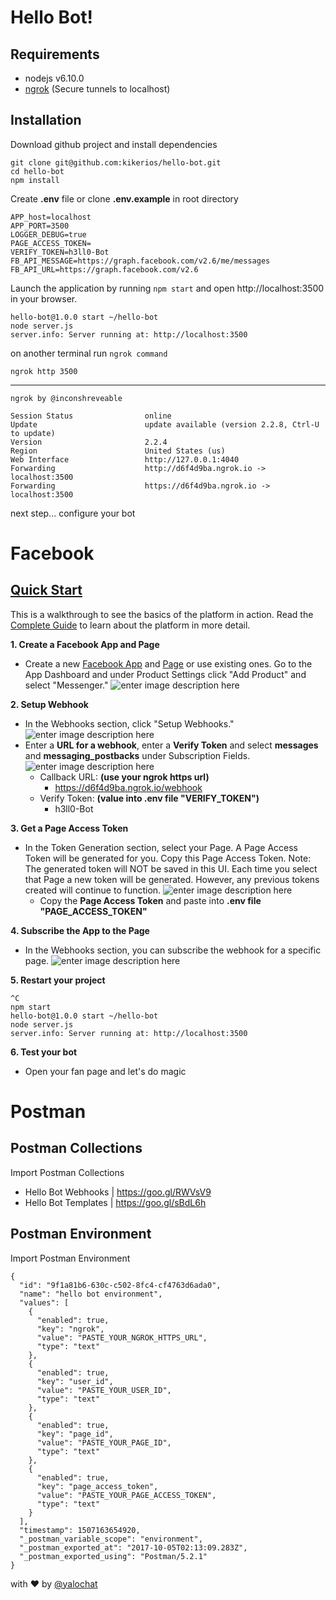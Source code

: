 
Hello Bot!
===================

**Requirements**
------------
 - nodejs v6.10.0
 - [ngrok](https://ngrok.com/) (Secure tunnels to localhost)

**Installation**
----------------
Download github project and install dependencies

    git clone git@github.com:kikerios/hello-bot.git
    cd hello-bot
    npm install

Create **.env** file or clone **.env.example** in root directory

    APP_host=localhost
    APP_PORT=3500
    LOGGER_DEBUG=true
    PAGE_ACCESS_TOKEN=
    VERIFY_TOKEN=h3ll0-Bot
    FB_API_MESSAGE=https://graph.facebook.com/v2.6/me/messages
    FB_API_URL=https://graph.facebook.com/v2.6

Launch the application by running `npm start` and open http://localhost:3500 in your browser.

	hello-bot@1.0.0 start ~/hello-bot
	node server.js
	server.info: Server running at: http://localhost:3500

on another terminal run `ngrok command`

    ngrok http 3500

----------

    ngrok by @inconshreveable

    Session Status                online
    Update                        update available (version 2.2.8, Ctrl-U to update)
    Version                       2.2.4
    Region                        United States (us)
    Web Interface                 http://127.0.0.1:4040
    Forwarding                    http://d6f4d9ba.ngrok.io -> localhost:3500
    Forwarding                    https://d6f4d9ba.ngrok.io -> localhost:3500

next step... configure your bot

Facebook
========

**[Quick Start](https://developers.facebook.com/docs/messenger-platform/getting-started/quick-start)**
-----------------------------------
This is a walkthrough to see the basics of the platform in action. Read the [Complete Guide](https://developers.facebook.com/docs/messenger-platform/product-overview/setup) to learn about the platform in more detail.

**1. Create a Facebook App and Page**

 - Create a new [Facebook App](https://developers.facebook.com/apps) and [Page](https://www.facebook.com/pages/create) or use existing ones. Go to the App Dashboard and under Product Settings click "Add Product" and select "Messenger."
![enter image description here](https://scontent-mia3-2.xx.fbcdn.net/v/t39.2178-6/12995587_195576307494663_824949235_n.png?oh=2c4beb8b65bbe674b9d02e55baded4fb&oe=5A7C24C3)

**2. Setup Webhook**

 - In the Webhooks section, click "Setup Webhooks." 
![enter image description here](https://scontent-mia3-2.xx.fbcdn.net/v/t39.2178-6/13331609_660771177408445_306127577_n.png?oh=b2c73c9b6a96d514e26b312d507df043&oe=5A87674C)
 - Enter a **URL for a webhook**, enter a **Verify Token** and select **messages** and **messaging_postbacks** under Subscription Fields. 
![enter image description here](https://scontent-mia3-2.xx.fbcdn.net/v/t39.2178-6/12057143_211110782612505_894181129_n.png?oh=566821dc645b301f1356be2c1c7c35ef&oe=5A78B2F1)
	 - Callback URL: **(use your ngrok https url)** 
		 - https://d6f4d9ba.ngrok.io/webhook
	 - Verify Token: **(value into .env file "VERIFY_TOKEN")**
		 - h3ll0-Bot

**3. Get a Page Access Token**

 - In the Token Generation section, select your Page. A Page Access Token will be generated for you. Copy this Page Access Token. Note: The generated token will NOT be saved in this UI. Each time you select that Page a new token will be generated. However, any previous tokens created will continue to function.
![enter image description here](https://scontent-mia3-2.xx.fbcdn.net/v/t39.2178-6/12995543_1164810200226522_2093336718_n.png?oh=27f1f08c8e2ee6139f1a93d24d92aece&oe=5A476D09)
	 - Copy the **Page Access Token** and paste into **.env file "PAGE_ACCESS_TOKEN"**
	 
**4. Subscribe the App to the Page**

 - In the Webhooks section, you can subscribe the webhook for a specific page.
![enter image description here](https://scontent-mia3-2.xx.fbcdn.net/v/t39.2178-6/13421551_1702530599996541_471321650_n.png?oh=60b2566071cfb9662ce3c303d3ab3d8e&oe=5A4E859F)

**5. Restart your project**
	
    ^C
    npm start
    hello-bot@1.0.0 start ~/hello-bot
    node server.js
    server.info: Server running at: http://localhost:3500
**6. Test your bot**

 - Open your fan page and let's do magic

Postman
======

**Postman Collections**
-------------------
Import Postman Collections

 - Hello Bot Webhooks  | https://goo.gl/RWVsV9
 - Hello Bot Templates | https://goo.gl/sBdL6h 

**Postman Environment**
-------------------
Import Postman Environment

    {
      "id": "9f1a81b6-630c-c502-8fc4-cf4763d6ada0",
      "name": "hello bot environment",
      "values": [
        {
          "enabled": true,
          "key": "ngrok",
          "value": "PASTE_YOUR_NGROK_HTTPS_URL",
          "type": "text"
        },
        {
          "enabled": true,
          "key": "user_id",
          "value": "PASTE_YOUR_USER_ID",
          "type": "text"
        },
        {
          "enabled": true,
          "key": "page_id",
          "value": "PASTE_YOUR_PAGE_ID",
          "type": "text"
        },
        {
          "enabled": true,
          "key": "page_access_token",
          "value": "PASTE_YOUR_PAGE_ACCESS_TOKEN",
          "type": "text"
        }
      ],
      "timestamp": 1507163654920,
      "_postman_variable_scope": "environment",
      "_postman_exported_at": "2017-10-05T02:13:09.283Z",
      "_postman_exported_using": "Postman/5.2.1"
    }

with ❤ by [@yalochat](https://github.com/yalochat)
